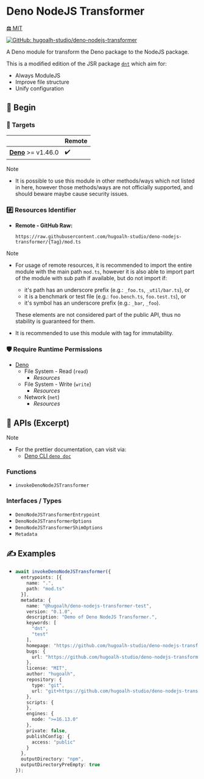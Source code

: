 # Deno NodeJS Transformer

[**⚖️** MIT](./LICENSE.md)

[![GitHub: hugoalh-studio/deno-nodejs-transformer](https://img.shields.io/github/v/release/hugoalh-studio/deno-nodejs-transformer?label=hugoalh-studio/deno-nodejs-transformer&labelColor=181717&logo=github&logoColor=ffffff&sort=semver&style=flat "GitHub: hugoalh-studio/deno-nodejs-transformer")](https://github.com/hugoalh-studio/deno-nodejs-transformer)

A Deno module for transform the Deno package to the NodeJS package.

This is a modified edition of the JSR package [`dnt`](https://jsr.io/@deno/dnt) which aim for:

- Always ModuleJS
- Improve file structure
- Unify configuration

## 🔰 Begin

### 🎯 Targets

|  | **Remote** |
|:--|:--|
| **[Deno](https://deno.land/)** >= v1.46.0 | ✔️ |

> [!NOTE]
> - It is possible to use this module in other methods/ways which not listed in here, however those methods/ways are not officially supported, and should beware maybe cause security issues.

### #️⃣ Resources Identifier

- **Remote - GitHub Raw:**
  ```
  https://raw.githubusercontent.com/hugoalh-studio/deno-nodejs-transformer/{Tag}/mod.ts
  ```

> [!NOTE]
> - For usage of remote resources, it is recommended to import the entire module with the main path `mod.ts`, however it is also able to import part of the module with sub path if available, but do not import if:
>
>   - it's path has an underscore prefix (e.g.: `_foo.ts`, `_util/bar.ts`), or
>   - it is a benchmark or test file (e.g.: `foo.bench.ts`, `foo.test.ts`), or
>   - it's symbol has an underscore prefix (e.g.: `_bar`, `_foo`).
>
>   These elements are not considered part of the public API, thus no stability is guaranteed for them.
> - It is recommended to use this module with tag for immutability.

### 🛡️ Require Runtime Permissions

- [Deno](https://docs.deno.com/runtime/fundamentals/security/)
  - File System - Read (`read`)
    - *Resources*
  - File System - Write (`write`)
    - *Resources*
  - Network (`net`)
    - *Resources*

## 🧩 APIs (Excerpt)

> [!NOTE]
> - For the prettier documentation, can visit via:
>   - [Deno CLI `deno doc`](https://docs.deno.com/runtime/reference/cli/documentation_generator/)

### Functions

- `invokeDenoNodeJSTransformer`

### Interfaces / Types

- `DenoNodeJSTransformerEntrypoint`
- `DenoNodeJSTransformerOptions`
- `DenoNodeJSTransformerShimOptions`
- `Metadata`

## ✍️ Examples

- ```ts
  await invokeDenoNodeJSTransformer({
    entrypoints: [{
      name: ".",
      path: "mod.ts"
    }],
    metadata: {
      name: "@hugoalh/deno-nodejs-transformer-test",
      version: "0.1.0",
      description: "Demo of Deno NodeJS Transformer.",
      keywords: [
        "dnt",
        "test"
      ],
      homepage: "https://github.com/hugoalh-studio/deno-nodejs-transformer#readme",
      bugs: {
        url: "https://github.com/hugoalh-studio/deno-nodejs-transformer/issues"
      },
      license: "MIT",
      author: "hugoalh",
      repository: {
        type: "git",
        url: "git+https://github.com/hugoalh-studio/deno-nodejs-transformer.git"
      },
      scripts: {
      },
      engines: {
        node: ">=16.13.0"
      },
      private: false,
      publishConfig: {
        access: "public"
      }
    },
    outputDirectory: "npm",
    outputDirectoryPreEmpty: true
  });
  ```
